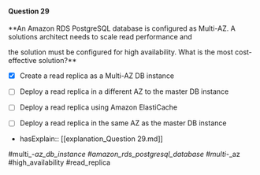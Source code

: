 #### Question  29


**An Amazon RDS PostgreSQL database is configured as Multi-AZ. A solutions architect needs to scale read performance and

the solution must be configured for high availability. What is the most cost-effective solution?**


- [x] Create a read replica as a Multi-AZ DB instance


- [ ] Deploy a read replica in a different AZ to the master DB instance


- [ ] Deploy a read replica using Amazon ElastiCache


- [ ] Deploy a read replica in the same AZ as the master DB instance



- hasExplain:: [[explanation_Question  29.md]]

#multi_-_az_db_instance #amazon_rds_postgresql_database #multi_-_az #high_availability #read_replica 